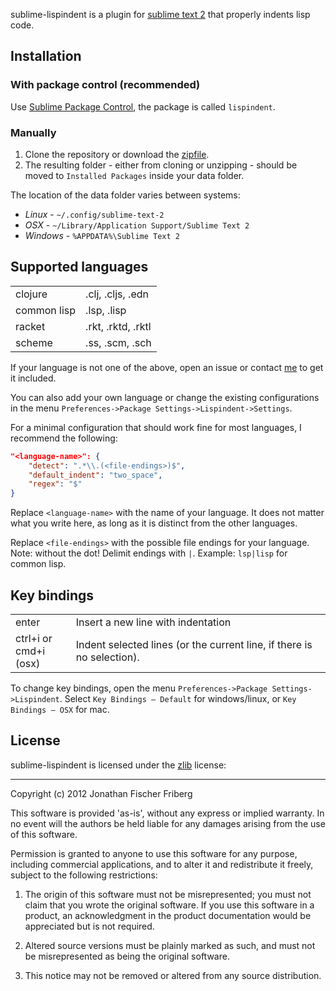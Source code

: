 sublime-lispindent is a plugin for [sublime text 2](http://www.sublimetext.com/)
that properly indents lisp code.

## Installation

### With package control (recommended)

Use [Sublime Package Control](http://wbond.net/sublime_packages/package_control),
the package is called `lispindent`.

### Manually

1. Clone the repository or download the [zipfile](https://github.com/odyssomay/sublime-lispindent/archive/master.zip).
2. The resulting folder - either from cloning or unzipping - should be moved to
`Installed Packages` inside your data folder.

The location of the data folder varies between systems:

 * *Linux* - `~/.config/sublime-text-2`
 * *OSX* - `~/Library/Application Support/Sublime Text 2`
 * *Windows* - `%APPDATA%\Sublime Text 2`

## Supported languages

<table>
	<tr><td>clojure</td><td>.clj, .cljs, .edn</td></tr>
	<tr><td>common lisp</td><td>.lsp, .lisp</td></tr>
	<tr><td>racket</td><td>.rkt, .rktd, .rktl</td></tr>
	<tr><td>scheme</td><td>.ss, .scm, .sch</td></tr>
</table>

If your language is not one of the above,
open an issue or contact [me](https://github.com/odyssomay)
to get it included.

You can also add your own language or change the existing configurations
in the menu `Preferences->Package Settings->Lispindent->Settings`.

For a minimal configuration that should work fine for most
languages, I recommend the following:

```json
"<language-name>": {
	"detect": ".*\\.(<file-endings>)$",
	"default_indent": "two_space",
	"regex": "$"
}
```

Replace `<language-name>` with the name of your language.
It does not matter what you write here, as long as it is distinct from
the other languages.

Replace `<file-endings>` with the possible file endings for your language.
Note: without the dot!
Delimit endings with `|`.
Example: `lsp|lisp` for common lisp.

## Key bindings

<table>
	<tr>
		<td>enter</td>
		<td>Insert a new line with indentation</td>
	</tr>
	<tr>
		<td>ctrl+i or<br/>cmd+i (osx)</td>
		<td>Indent selected lines (or the current line, if there is no selection).</td>
	</tr>
</table>

To change key bindings, open the menu `Preferences->Package Settings->Lispindent`.
Select `Key Bindings – Default` for windows/linux, or
`Key Bindings – OSX` for mac.

## License

sublime-lispindent is licensed under the [zlib](http://en.wikipedia.org/wiki/Zlib_license) license:

---

Copyright (c) 2012 Jonathan Fischer Friberg

This software is provided 'as-is', without any express or implied warranty. In no event will the authors be held liable for any damages arising from the use of this software.

Permission is granted to anyone to use this software for any purpose, including commercial applications, and to alter it and redistribute it freely, subject to the following restrictions:

1. The origin of this software must not be misrepresented; you must not claim that you wrote the original software. If you use this software in a product, an acknowledgment in the product documentation would be appreciated but is not required.

2. Altered source versions must be plainly marked as such, and must not be misrepresented as being the original software.

3. This notice may not be removed or altered from any source distribution.
